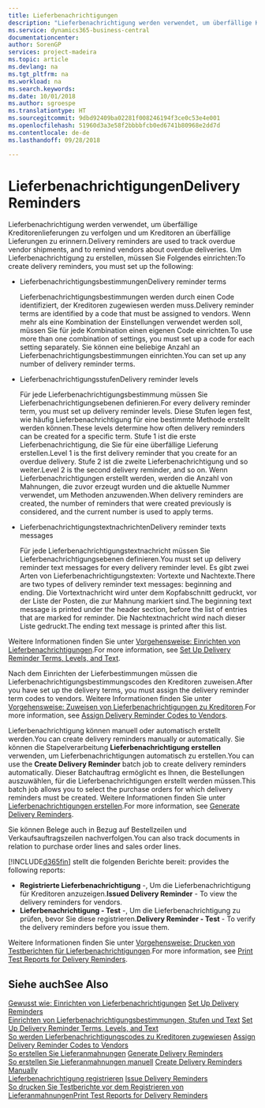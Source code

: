 ```yaml
---
title: Lieferbenachrichtigungen
description: "Lieferbenachrichtigung werden verwendet, um überfällige Kreditorenlieferungen zu verfolgen und um  Kreditoren an überfällige Lieferungen zu erinnern."
ms.service: dynamics365-business-central
documentationcenter: 
author: SorenGP
services: project-madeira
ms.topic: article
ms.devlang: na
ms.tgt_pltfrm: na
ms.workload: na
ms.search.keywords: 
ms.date: 10/01/2018
ms.author: sgroespe
ms.translationtype: HT
ms.sourcegitcommit: 9dbd92409ba02281f008246194f3ce0c53e4e001
ms.openlocfilehash: 51960d3a3e58f2bbbbfcb0ed6741b80968e2dd7d
ms.contentlocale: de-de
ms.lasthandoff: 09/28/2018

---
```

# <a name="delivery-reminders"></a><span data-ttu-id="8ad23-103">Lieferbenachrichtigungen</span><span class="sxs-lookup"><span data-stu-id="8ad23-103">Delivery Reminders</span></span>
<span data-ttu-id="8ad23-104">Lieferbenachrichtigung werden verwendet, um überfällige Kreditorenlieferungen zu verfolgen und um  Kreditoren an überfällige Lieferungen zu erinnern.</span><span class="sxs-lookup"><span data-stu-id="8ad23-104">Delivery reminders are used to track overdue vendor shipments, and to remind vendors about overdue deliveries.</span></span> <span data-ttu-id="8ad23-105">Um Lieferbenachrichtigung zu erstellen, müssen Sie Folgendes einrichten:</span><span class="sxs-lookup"><span data-stu-id="8ad23-105">To create delivery reminders, you must set up the following:</span></span>  

- <span data-ttu-id="8ad23-106">Lieferbenachrichtigungsbestimmungen</span><span class="sxs-lookup"><span data-stu-id="8ad23-106">Delivery reminder terms</span></span>  

    <span data-ttu-id="8ad23-107">Lieferbenachrichtigungsbestimmungen werden durch einen Code identifiziert, der Kreditoren zugewiesen werden muss.</span><span class="sxs-lookup"><span data-stu-id="8ad23-107">Delivery reminder terms are identified by a code that must be assigned to vendors.</span></span> <span data-ttu-id="8ad23-108">Wenn mehr als eine Kombination der Einstellungen verwendet werden soll, müssen Sie für jede Kombination einen eigenen Code einrichten.</span><span class="sxs-lookup"><span data-stu-id="8ad23-108">To use more than one combination of settings, you must set up a code for each setting separately.</span></span> <span data-ttu-id="8ad23-109">Sie können eine beliebige Anzahl an Lieferbenachrichtigungsbestimmungen einrichten.</span><span class="sxs-lookup"><span data-stu-id="8ad23-109">You can set up any number of delivery reminder terms.</span></span>  

- <span data-ttu-id="8ad23-110">Lieferbenachrichtigungsstufen</span><span class="sxs-lookup"><span data-stu-id="8ad23-110">Delivery reminder levels</span></span>  

    <span data-ttu-id="8ad23-111">Für jede Lieferbenachrichtigungsbestimmung müssen Sie Lieferbenachrichtigungsebenen definieren.</span><span class="sxs-lookup"><span data-stu-id="8ad23-111">For every delivery reminder term, you must set up delivery reminder levels.</span></span> <span data-ttu-id="8ad23-112">Diese Stufen legen fest, wie häufig Lieferbenachrichtigung für eine bestimmte Methode erstellt werden können.</span><span class="sxs-lookup"><span data-stu-id="8ad23-112">These levels determine how often delivery reminders can be created for a specific term.</span></span> <span data-ttu-id="8ad23-113">Stufe 1 ist die erste Lieferbenachrichtigung, die Sie für eine überfällige Lieferung erstellen.</span><span class="sxs-lookup"><span data-stu-id="8ad23-113">Level 1 is the first delivery reminder that you create for an overdue delivery.</span></span> <span data-ttu-id="8ad23-114">Stufe 2 ist die zweite Lieferbenachrichtigung und so weiter.</span><span class="sxs-lookup"><span data-stu-id="8ad23-114">Level 2 is the second delivery reminder, and so on.</span></span> <span data-ttu-id="8ad23-115">Wenn Lieferbenachrichtigungen erstellt werden, werden die Anzahl von Mahnungen, die zuvor erzeugt wurden und die aktuelle Nummer verwendet, um Methoden anzuwenden.</span><span class="sxs-lookup"><span data-stu-id="8ad23-115">When delivery reminders are created, the number of reminders that were created previously is considered, and the current number is used to apply terms.</span></span>  

- <span data-ttu-id="8ad23-116">Lieferbenachrichtigungstextnachrichten</span><span class="sxs-lookup"><span data-stu-id="8ad23-116">Delivery reminder texts messages</span></span>  

    <span data-ttu-id="8ad23-117">Für jede Lieferbenachrichtigungstextnachricht müssen Sie Lieferbenachrichtigungsebenen definieren.</span><span class="sxs-lookup"><span data-stu-id="8ad23-117">You must set up delivery reminder text messages for every delivery reminder level.</span></span> <span data-ttu-id="8ad23-118">Es gibt zwei Arten von Lieferbenachrichtigungstexten: Vortexte und Nachtexte.</span><span class="sxs-lookup"><span data-stu-id="8ad23-118">There are two types of delivery reminder text messages: beginning and ending.</span></span> <span data-ttu-id="8ad23-119">Die Vortextnachricht wird unter dem Kopfabschnitt gedruckt, vor der Liste der Posten, die zur Mahnung markiert sind.</span><span class="sxs-lookup"><span data-stu-id="8ad23-119">The beginning text message is printed under the header section, before the list of entries that are marked for reminder.</span></span> <span data-ttu-id="8ad23-120">Die Nachtextnachricht wird nach dieser Liste gedruckt.</span><span class="sxs-lookup"><span data-stu-id="8ad23-120">The ending text message is printed after this list.</span></span>  

<span data-ttu-id="8ad23-121">Weitere Informationen finden Sie unter [Vorgehensweise: Einrichten von Lieferbenachrichtigungen](how-to-set-up-delivery-reminder-terms-levels-and-text.md).</span><span class="sxs-lookup"><span data-stu-id="8ad23-121">For more information, see [Set Up Delivery Reminder Terms, Levels, and Text](how-to-set-up-delivery-reminder-terms-levels-and-text.md).</span></span>  

<span data-ttu-id="8ad23-122">Nach dem Einrichten der Lieferbestimmungen müssen die Lieferbenachrichtigungsbestimmungscodes den Kreditoren zuweisen.</span><span class="sxs-lookup"><span data-stu-id="8ad23-122">After you have set up the delivery terms, you must assign the delivery reminder term codes to vendors.</span></span> <span data-ttu-id="8ad23-123">Weitere Informationen finden Sie unter [Vorgehensweise: Zuweisen von Lieferbenachrichtigungen zu Kreditoren](how-to-assign-delivery-reminder-codes-to-vendors.md).</span><span class="sxs-lookup"><span data-stu-id="8ad23-123">For more information, see [Assign Delivery Reminder Codes to Vendors](how-to-assign-delivery-reminder-codes-to-vendors.md).</span></span>  

<span data-ttu-id="8ad23-124">Lieferbenachrichtigung können manuell oder automatisch erstellt werden.</span><span class="sxs-lookup"><span data-stu-id="8ad23-124">You can create delivery reminders manually or automatically.</span></span> <span data-ttu-id="8ad23-125">Sie können die Stapelverarbeitung **Lieferbenachrichtigung erstellen** verwenden, um Lieferbenachrichtigungen automatisch zu erstellen.</span><span class="sxs-lookup"><span data-stu-id="8ad23-125">You can use the **Create Delivery Reminder** batch job to create delivery reminders automatically.</span></span> <span data-ttu-id="8ad23-126">Dieser Batchauftrag ermöglicht es Ihnen, die Bestellungen auszuwählen, für die Lieferbenachrichtigungen erstellt werden müssen.</span><span class="sxs-lookup"><span data-stu-id="8ad23-126">This batch job allows you to select the purchase orders for which delivery reminders must be created.</span></span> <span data-ttu-id="8ad23-127">Weitere Informationen finden Sie unter [Lieferbenachrichtigungen erstellen](how-to-issue-delivery-reminders.md).</span><span class="sxs-lookup"><span data-stu-id="8ad23-127">For more information, see [Generate Delivery Reminders](how-to-issue-delivery-reminders.md).</span></span>  

<span data-ttu-id="8ad23-128">Sie können Belege auch in Bezug auf Bestellzeilen und Verkaufsauftragszeilen nachverfolgen.</span><span class="sxs-lookup"><span data-stu-id="8ad23-128">You can also track documents in relation to purchase order lines and sales order lines.</span></span>  

[!INCLUDE[d365fin](../../includes/d365fin_md.md)] <span data-ttu-id="8ad23-129">stellt die folgenden Berichte bereit:</span><span class="sxs-lookup"><span data-stu-id="8ad23-129"> provides the following reports:</span></span>  

- <span data-ttu-id="8ad23-130">**Registrierte Lieferbenachrichtigung** -, Um die Lieferbenachrichtigung für Kreditoren anzuzeigen.</span><span class="sxs-lookup"><span data-stu-id="8ad23-130">**Issued Delivery Reminder** - To view the delivery reminders for vendors.</span></span>  
- <span data-ttu-id="8ad23-131">**Lieferbenachrichtigung - Test** -, Um die Lieferbenachrichtigung zu prüfen, bevor Sie diese registrieren.</span><span class="sxs-lookup"><span data-stu-id="8ad23-131">**Delivery Reminder - Test** - To verify the delivery reminders before you issue them.</span></span>  

<span data-ttu-id="8ad23-132">Weitere Informationen finden Sie unter [Vorgehensweise: Drucken von Testberichten für  Lieferbenachrichtigungen](how-to-print-test-reports-for-delivery-reminders.md).</span><span class="sxs-lookup"><span data-stu-id="8ad23-132">For more information, see [Print Test Reports for Delivery Reminders](how-to-print-test-reports-for-delivery-reminders.md).</span></span>  

## <a name="see-also"></a><span data-ttu-id="8ad23-133">Siehe auch</span><span class="sxs-lookup"><span data-stu-id="8ad23-133">See Also</span></span>  
 <span data-ttu-id="8ad23-134">[Gewusst wie: Einrichten von Lieferbenachrichtigungen](how-to-set-up-delivery-reminders.md) </span><span class="sxs-lookup"><span data-stu-id="8ad23-134">[Set Up Delivery Reminders](how-to-set-up-delivery-reminders.md) </span></span>  
 <span data-ttu-id="8ad23-135">[Einrichten von Lieferbenachrichtigungsbestimmungen, Stufen und Text](how-to-set-up-delivery-reminder-terms-levels-and-text.md) </span><span class="sxs-lookup"><span data-stu-id="8ad23-135">[Set Up Delivery Reminder Terms, Levels, and Text](how-to-set-up-delivery-reminder-terms-levels-and-text.md) </span></span>  
 <span data-ttu-id="8ad23-136">[So werden Lieferbenachrichtigungscodes zu Kreditoren zugewiesen](how-to-assign-delivery-reminder-codes-to-vendors.md) </span><span class="sxs-lookup"><span data-stu-id="8ad23-136">[Assign Delivery Reminder Codes to Vendors](how-to-assign-delivery-reminder-codes-to-vendors.md) </span></span>  
 <span data-ttu-id="8ad23-137">[So erstellen Sie Lieferanmahnungen](how-to-generate-delivery-reminders.md) </span><span class="sxs-lookup"><span data-stu-id="8ad23-137">[Generate Delivery Reminders](how-to-generate-delivery-reminders.md) </span></span>  
 <span data-ttu-id="8ad23-138">[So erstellen Sie Lieferanmahnungen manuell](how-to-create-delivery-reminders-manually.md) </span><span class="sxs-lookup"><span data-stu-id="8ad23-138">[Create Delivery Reminders Manually](how-to-create-delivery-reminders-manually.md) </span></span>  
 <span data-ttu-id="8ad23-139">[Lieferbenachrichtigung registrieren](how-to-issue-delivery-reminders.md) </span><span class="sxs-lookup"><span data-stu-id="8ad23-139">[Issue Delivery Reminders](how-to-issue-delivery-reminders.md) </span></span>  
 [<span data-ttu-id="8ad23-140">So drucken Sie Testberichte vor dem Registrieren von Lieferanmahnungen</span><span class="sxs-lookup"><span data-stu-id="8ad23-140">Print Test Reports for Delivery Reminders</span></span>](how-to-print-test-reports-for-delivery-reminders.md)

